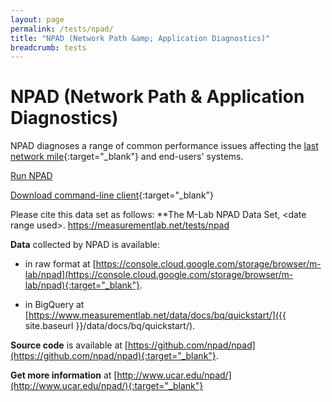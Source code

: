 ```yaml
---
layout: page
permalink: /tests/npad/
title: "NPAD (Network Path &amp; Application Diagnostics)"
breadcrumb: tests
---
```


# NPAD (Network Path & Application Diagnostics)

NPAD diagnoses a range of common performance issues affecting the [last network mile](https://en.wikipedia.org/wiki/Last_mile){:target="_blank"} and end-users' systems.

[Run NPAD](http://mlab-ns.appspot.com/npad?format=redirect)

[Download command-line client](http://www.psc.edu/index.php/npad/finish/112-npad/450-npad-1-5-6){:target="_blank"}

Please cite this data set as follows: **The M-Lab NPAD Data Set, &lt;date range used&gt;. https://measurementlab.net/tests/npad

**Data** collected by NPAD is available:

* in raw format at [https://console.cloud.google.com/storage/browser/m-lab/npad](https://console.cloud.google.com/storage/browser/m-lab/npad){:target="_blank"}.

* in BigQuery at [https://www.measurementlab.net/data/docs/bq/quickstart/]({{ site.baseurl }}/data/docs/bq/quickstart/).

**Source code** is available at [https://github.com/npad/npad](https://github.com/npad/npad){:target="_blank"}.

**Get more information** at [http://www.ucar.edu/npad/](http://www.ucar.edu/npad/){:target="_blank"}